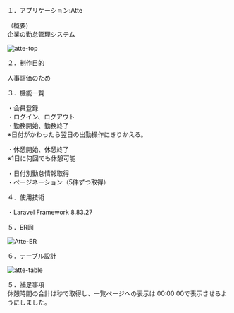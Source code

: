 <p>１．アプリケーション:Atte</p>
（概要)<br>
企業の勤怠管理システム

![atte-top](https://github.com/yuri-th/first_exam/assets/117786989/5bc75e36-d01b-4aef-96b6-eae6d0ecb15c)


<p>２．制作目的</p>
人事評価のため

<p>３．機能一覧</p>
・会員登録<br>
・ログイン、ログアウト<br>
・勤務開始、勤務終了<br>
※日付がかわったら翌日の出勤操作にきりかえる。<br>

・休憩開始、休憩終了<br>
※1日に何回でも休憩可能

・日付別勤怠情報取得<br>
・ページネーション（5件ずつ取得）<br>

<p>４．使用技術</p>
・Laravel Framework 8.83.27

<p>５．ER図</p>

![Atte-ER](https://github.com/yuri-th/first_exam/assets/117786989/1927bc1f-edf8-4627-a5e8-9e78549e2604)



<p>６．テーブル設計</p>

![atte-table](https://github.com/yuri-th/first_exam/assets/117786989/c3def200-0385-46bd-951c-4ca1f37b4378)




５．補足事項<br>
休憩時間の合計は秒で取得し、一覧ページへの表示は
00:00:00で表示させるようにしました。


